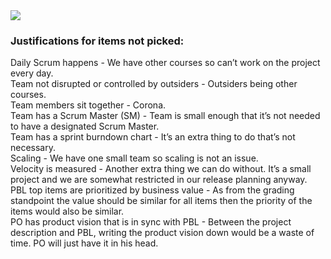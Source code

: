 <img src="https://bitbucket.org/rajabdearly/parking-project/src/master/images/Scrum_Checklist.png">

### Justifications for items not picked:
Daily Scrum happens - We have other courses so can’t work on the project every day.<br>
Team not disrupted or controlled by outsiders - Outsiders being other courses.<br>
Team members sit together - Corona.<br>
Team has a Scrum Master (SM) - Team is small enough that it’s not needed to have a designated Scrum Master.<br>
Team has a sprint burndown chart - It’s an extra thing to do that’s not necessary.<br>
Scaling - We have one small team so scaling is not an issue.<br>
Velocity is measured - Another extra thing we can do without. It’s a small project and we are somewhat restricted  in our release planning anyway.<br>
PBL top items are prioritized by business value - As from the grading standpoint the value should be similar for all items then the priority of the items would also be similar.<br>
PO has product vision that is in sync with PBL - Between the project description and PBL, writing the product vision down would be a waste of time. PO will just have it in his head.<br>


